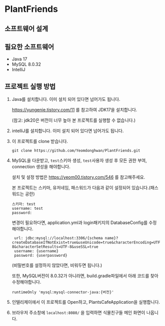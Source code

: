 # PlantFriends

## 소프트웨어 설계 

## 필요한 소프트웨어
- Java 17
- MySQL 8.0.32
- IntelliJ

## 프로젝트 실행 방법

1. Java를 설치합니다. 이미 설치 되어 있다면 넘어가도 됩니다.
   
   https://yungenie.tistory.com/11 를 참고하여 JDK17을 설치합니다.
   
   (참고: jdk20은 버전이 너무 높아 본 프로젝트를 실행할 수 없습니다.)


2. intelliJ를 설치합니다. 이미 설치 되어 있다면 넘어가도 됩니다.

   
3. 이 프로젝트를 clone 받습니다.
   ```
   git clone https://github.com/Yeomdonghwan/PlantFriends.git
   ```
   
4. MySQL을 다운받고, `test`스키마 생성, `test`사용자 생성 후 모든 권한 부여, connection 생성을 해야합니다.

   설치 및 설정 방법은 https://yeom00.tistory.com/546 를 참고해주세요.

   본 프로젝트는 스키마, 유저네임, 패스워드가 다음과 같이 설정되어 있습니다.(패스워드는 공란) 
   ```
   스키마: test 
   username: test
   password:
   ``` 
   변경이 필요하다면, application.yml과 login패키지의 DatabaseConfig를 수정해야합니다.
   ```
    url: jdbc:mysql://localhost:3306/{schema name}?createDatabaseIfNotExist=true&useUnicode=true&characterEncoding=UTF-8&characterSetResults=UTF-8&useSSL=true
    username: {username}
    password: {userpassword}
   ```
   (비밀번호를 설정하지 않았다면, 비워두면 됩니다.)

   또한, MySQL버전이 8.0.32가 아니라면, build.gradle파일에서 아래 코드를 찾아 수정해야합니다.

   `runtimeOnly 'mysql:mysql-connector-java:{버전}'`



5. 인텔리제이에서 이 프로젝트를 Open하고, PlantsCafeApplication을 실행합니다.
6. 브라우저 주소창에 `localhost:8080/` 을 입력하면 식물친구들 메인 화면이 나옵니다.  
